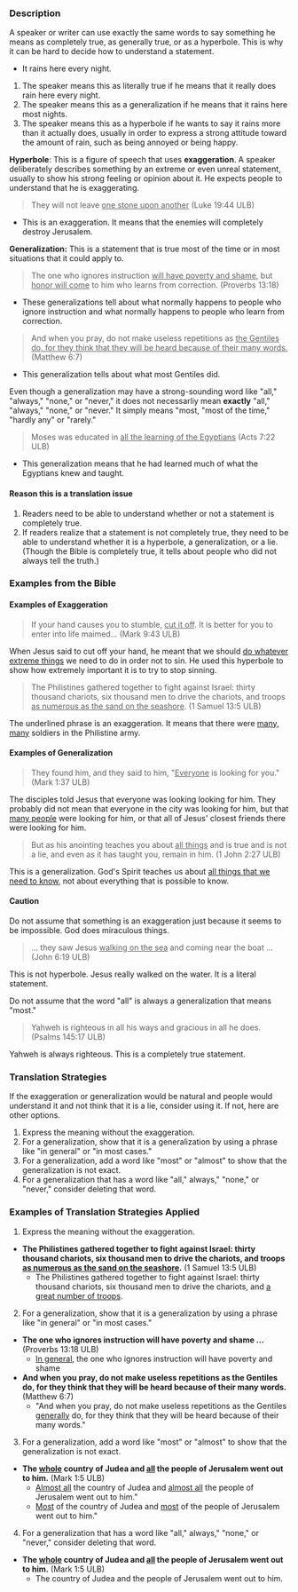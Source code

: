 
 
### Description

A speaker or writer can use exactly the same words to say something he means as completely true, as generally true, or as a hyperbole. This is why it can be hard to decide how to understand a statement.

  * It rains here every night. 

1. The speaker means this as literally true if he means that it really does rain here every night.
2. The speaker means this as a generalization if he means that it rains here most nights.
3. The speaker means this as a hyperbole if he wants to say it rains more than it actually does, usually in order to express a strong attitude toward the amount of rain, such as being annoyed or being happy.

**Hyperbole**: This is a figure of speech that uses **exaggeration**. A speaker deliberately describes something by an extreme or even unreal statement, usually to show his strong feeling or opinion about it. He expects people to understand that he is exaggerating. 

>They will not leave <u>one stone upon another</u> (Luke 19:44 ULB)

   * This is an exaggeration. It means that the enemies will completely destroy Jerusalem.

**Generalization:** This is a statement that is true most of the time or in most situations that it could apply to. 

>The one who ignores instruction <u>will have poverty and shame,</u>
>but <u>honor will come</u> to him who learns from correction. (Proverbs 13:18)

  * These generalizations tell about what normally happens to people who ignore instruction and what normally happens to people who learn from correction. 

>And when you pray, do not make useless repetitions as <u>the Gentiles do, for they think that they will be heard because of their many words.</u> (Matthew 6:7)

  * This generalization tells about what most Gentiles did.

Even though a generalization may have a strong-sounding word like "all," "always," "none," or "never," it does not necessarliy mean **exactly** "all," "always," "none," or "never." It  simply means "most, "most of the time," "hardly any" or "rarely."

>Moses was educated in <u>all the learning of the Egyptians</u> (Acts 7:22 ULB)
 
  * This generalization means that he had learned much of what the Egyptians knew and taught.

#### Reason this is a translation issue

1. Readers need to be able to understand whether or not a statement is completely true.
2. If readers realize that a statement is not completely true, they need to be able to understand whether it is a hyperbole, a generalization, or a lie. (Though the Bible is completely true, it tells about people who did not always tell the truth.)


### Examples from the Bible

#### Examples of Exaggeration

>If your hand causes you to stumble, <u>cut it off</u>. It is better for you to enter into life maimed… (Mark 9:43 ULB)

When Jesus said to cut off your hand, he meant that we should <u>do whatever extreme things</u> we need to do in order not to sin. He used this hyperbole to show how extremely important it is to try to stop sinning. 

>The Philistines gathered together to fight against Israel: thirty thousand chariots, six thousand men to drive the chariots, and troops <u>as numerous as the sand on the seashore</u>. (1 Samuel 13:5 ULB)

The underlined phrase is an exaggeration. It means that there were <u>many, many</u> soldiers in the Philistine army. 

#### Examples of Generalization

>They found him, and they said to him, "<u>Everyone</u> is looking for you." (Mark 1:37 ULB)

The disciples told Jesus that everyone was looking looking for him. They probably did not mean that everyone in the city was looking for him, but that <u>many people</u> were looking for him, or that all of Jesus' closest friends there were looking for him.

>But as his anointing teaches you about <u>all things</u> and is true and is not a lie, and even as it has taught you, remain in him. (1 John 2:27 ULB)  

 This is a generalization. God's Spirit teaches us about <u>all things that we need to know</u>, not about everything that is possible to know.

#### Caution

Do not assume that something is an exaggeration just because it seems to be impossible. God does miraculous things.
>… they saw Jesus <u>walking on the sea</u> and coming near the boat … (John 6:19 ULB)  

This  is not hyperbole. Jesus really walked on the water. It is a literal statement.

Do not assume that the word "all" is always a generalization that means "most."

>Yahweh is righteous in all his ways
>and gracious in all he does. (Psalms 145:17 ULB) 

Yahweh is always righteous. This is a completely true statement.

### Translation Strategies

If the exaggeration or generalization would be natural and people would understand it and not think that it is a lie, consider using it. If not, here are other options.

  1. Express the meaning without the exaggeration. 
  2. For a generalization, show that it is a generalization by using a phrase like "in general" or "in most cases." 
  3. For a generalization, add a word like "most" or "almost" to show that the generalization is not exact.
  3. For a generalization that has a word like "all," always," "none," or "never," consider deleting that word. 


### Examples of Translation Strategies Applied

1. Express the meaning without the exaggeration.
 
 * **The Philistines gathered together to fight against Israel: thirty thousand chariots, six thousand men to drive the chariots, and troops <u>as numerous as the sand on the seashore</u>.** (1 Samuel 13:5 ULB)
     * The Philistines gathered together to fight against Israel: thirty thousand chariots, six thousand men to drive the chariots, and <u>a great number of troops</u>.

2. For a generalization, show that it is a generalization by using a phrase like "in general" or "in most cases." 

 * **The one who ignores instruction will have poverty and shame ...** (Proverbs 13:18 ULB)
     * <u>In general,</u> the one who ignores instruction will have poverty and shame
 * **And when you pray, do not make useless repetitions as the Gentiles do, for they think that they will be heard because of their many words.** (Matthew 6:7)
     * "And when you pray, do not make useless repetitions as the Gentiles <u>generally</u> do, for they think that they will be heard because of their many words." 

3. For a generalization, add a word like "most" or "almost" to show that the generalization is not exact. 

 * **The <u>whole</u> country of Judea and <u>all</u> the people of Jerusalem went out to him.** (Mark 1:5 ULB)
     * <u>Almost all</u> the country of Judea and <u>almost all</u> the people of Jerusalem went out to him."
     * <u>Most</u> of the country of Judea and <u>most</u> of the people of Jerusalem went out to him."

4. For a generalization that has a word like "all," always," "none," or "never," consider deleting that word.

 * **The <u>whole</u> country of Judea and <u>all</u> the people of Jerusalem went out to him.** (Mark 1:5 ULB)
     * The country of Judea and the people of Jerusalem went out to him.